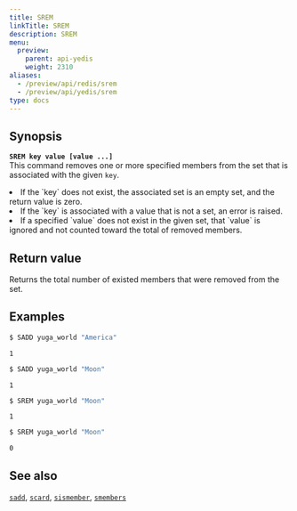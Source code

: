```yaml
---
title: SREM
linkTitle: SREM
description: SREM
menu:
  preview:
    parent: api-yedis
    weight: 2310
aliases:
  - /preview/api/redis/srem
  - /preview/api/yedis/srem
type: docs
---
```


## Synopsis

<b>`SREM key value [value ...]`</b><br>
This command removes one or more specified members from the set that is associated with the given `key`.
<li>If the `key` does not exist, the associated set is an empty set, and the return value is zero.</li>
<li>If the `key` is associated with a value that is not a set, an error is raised.</li>
<li>If a specified `value` does not exist in the given set, that `value` is ignored and not counted toward the total of removed members.</li>

## Return value

Returns the total number of existed members that were removed from the set.

## Examples

```sh
$ SADD yuga_world "America"
```

```
1
```

```sh
$ SADD yuga_world "Moon"
```

```
1
```

```sh
$ SREM yuga_world "Moon"
```

```
1
```

```sh
$ SREM yuga_world "Moon"
```

```
0
```

## See also

[`sadd`](../sadd/), [`scard`](../scard/), [`sismember`](../sismember/), [`smembers`](../smembers/)

